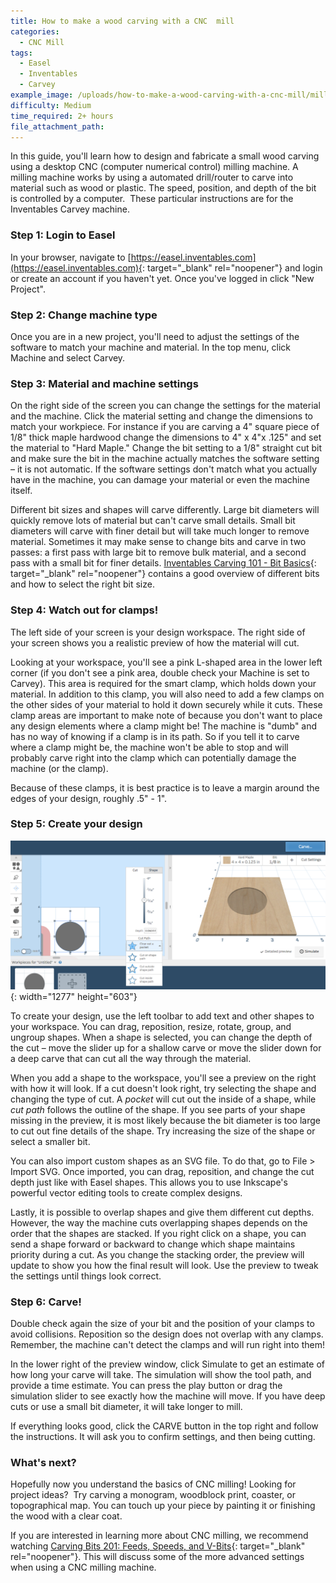 ```yaml
---
title: How to make a wood carving with a CNC  mill
categories:
  - CNC Mill
tags:
  - Easel
  - Inventables
  - Carvey
example_image: /uploads/how-to-make-a-wood-carving-with-a-cnc-mill/mill-example.jpg
difficulty: Medium
time_required: 2+ hours
file_attachment_path:
---
```


In this guide, you'll learn how to design and fabricate a small wood carving using a desktop CNC (computer numerical control) milling machine. A milling machine works by using a automated drill/router to carve into material such as wood or plastic. The speed, position, and depth of the bit is controlled by a computer.&nbsp; These particular instructions are for the Inventables Carvey machine.

### Step 1: Login to Easel

In your browser, navigate to [https://easel.inventables.com](https://easel.inventables.com){: target="_blank" rel="noopener"} and login or create an account if you haven't yet. Once you've logged in click "New Project".

### Step 2: Change machine type

Once you are in a new project, you'll need to adjust the settings of the software to match your machine and material. In the top menu, click Machine and select Carvey.

### Step 3: Material and machine settings

On the right side of the screen you can change the settings for the material and the machine. Click the material setting and change the dimensions to match your workpiece. For instance if you are carving a 4" square piece of 1/8" thick maple hardwood change the dimensions to 4" x 4"x .125" and set the material to "Hard Maple." Change the bit setting to a 1/8" straight cut bit and make sure the bit in the machine actually matches the software setting – it is not automatic. If the software settings don't match what you actually have in the machine, you can damage your material or even the machine itself.

Different bit sizes and shapes will carve differently. Large bit diameters will quickly remove lots of material but can't carve small details. Small bit diameters will carve with finer detail but will take much longer to remove material. Sometimes it may make sense to change bits and carve in two passes: a first pass with large bit to remove bulk material, and a second pass with a small bit for finer details. [Inventables Carving 101 - Bit Basics](https://inventables.zendesk.com/hc/en-us/articles/360012849233-Carving-Bits-101-Bit-Basics){: target="_blank" rel="noopener"} contains a good overview of different bits and how to select the right bit size.

### Step 4: Watch out for clamps\!

The left side of your screen is your design workspace. The right side of your screen shows you a realistic preview of how the material will cut.

Looking at your workspace, you'll see a pink L-shaped area in the lower left corner (if you don't see a pink area, double check your Machine is set to Carvey). This area is required for the smart clamp, which holds down your material. In addition to this clamp, you will also need to add a few clamps on the other sides of your material to hold it down securely while it cuts. These clamp areas are important to make note of because you don't want to place any design elements where a clamp might be\! The machine is "dumb" and has no way of knowing if a clamp is in its path. So if you tell it to carve where a clamp might be, the machine won't be able to stop and will probably carve right into the clamp which can potentially damage the machine (or the clamp).

Because of these clamps, it is best practice is to leave a margin around the edges of your design, roughly .5" - 1".

### Step 5: Create your design

![](uploads/how-to-make-a-wood-carving-with-a-cnc-mill/easel-shapes.png){: width="1277" height="603"}

To create your design, use the left toolbar to add text and other shapes to your workspace. You can drag, reposition, resize, rotate, group, and ungroup shapes. When a shape is selected, you can change the depth of the cut – move the slider up for a shallow carve or move the slider down for a deep carve that can cut all the way through the material.

When you add a shape to the workspace, you'll see a preview on the right with how it will look. If a cut doesn't look right, try selecting the shape and changing the type of cut. A *pocket* will cut out the inside of a shape, while *cut path* follows the outline of the shape. If you see parts of your shape missing in the preview, it is most likely because the bit diameter is too large to cut out fine details of the shape. Try increasing the size of the shape or select a smaller bit.

You can also import custom shapes as an SVG file. To do that, go to File &gt; Import SVG. Once imported, you can drag, reposition, and change the cut depth just like with Easel shapes. This allows you to use Inkscape's powerful vector editing tools to create complex designs.

Lastly, it is possible to overlap shapes and give them different cut depths. However, the way the machine cuts overlapping shapes depends on the order that the shapes are stacked. If you right click on a shape, you can send a shape forward or backward to change which shape maintains priority during a cut. As you change the stacking order, the preview will update to show you how the final result will look. Use the preview to tweak the settings until things look correct.

### Step 6: Carve\!

Double check again the size of your bit and the position of your clamps to avoid collisions. Reposition so the design does not overlap with any clamps. Remember, the machine can't detect the clamps and will run right into them\!

In the lower right of the preview window, click Simulate to get an estimate of how long your carve will take. The simulation will show the tool path, and provide a time estimate. You can press the play button or drag the simulation slider to see exactly how the machine will move. If you have deep cuts or use a small bit diameter, it will take longer to mill.

If everything looks good, click the CARVE button in the top right and follow the instructions. It will ask you to confirm settings, and then being cutting.

### What's next?

Hopefully now you understand the basics of CNC milling\! Looking for project ideas?&nbsp; Try carving a monogram, woodblock print, coaster, or topographical map. You can touch up your piece by painting it or finishing the wood with a clear coat.

If you are interested in learning more about CNC milling, we recommend watching [Carving Bits 201: Feeds, Speeds, and V-Bits](https://www.inventables.com/projects/carving-bits-201-feeds-speeds-and-v-bits){: target="_blank" rel="noopener"}. This will discuss some of the more advanced settings when using a CNC milling machine.

&nbsp;

&nbsp;

&nbsp;

&nbsp;
